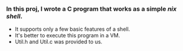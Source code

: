 ### In this proj, I wrote a	C	program	that	works	as	a	simple	*nix shell*. 
- It supports only a few	basic	features of	a	shell.
- It's better to execute this program in a VM.
- Util.h and Util.c was provided to us. 
